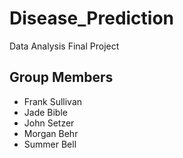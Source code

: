 # Disease_Prediction
Data Analysis Final Project

## Group Members
* Frank Sullivan
* Jade Bible
* John Setzer
* Morgan Behr
* Summer Bell